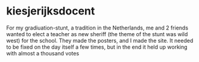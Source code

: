 # kiesjerijksdocent
For my gradiuation-stunt, a tradition in the Netherlands, me and 2 friends wanted to elect a teacher as new sheriff (the theme of the stunt was wild west) for the school. They made the posters, and I made the site. It needed to be fixed on the day itself a few times, but in the end it held up working with almost a thousand votes

